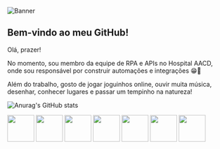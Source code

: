 ![Banner](https://cdn.discordapp.com/attachments/691751298403664095/1124467733107572818/BBB.gif)
## Bem-vindo ao meu GitHub!
Olá, prazer!

No momento, sou membro da equipe de RPA e APIs no Hospital AACD, onde sou responsável por construir automações e integrações 😁🤖

Além do trabalho, gosto de jogar joguinhos online, ouvir muita música, desenhar, conhecer lugares e passar um tempinho na natureza!

![Anurag's GitHub stats](https://github-readme-stats.vercel.app/api?username=bragalets&theme=slateorange) 

<div> 
  
  <img src="https://cdn.discordapp.com/attachments/691751298403664095/1124503427859349555/image.png" width="61" height="61"></a>
  <a href="https://www.linkedin.com/in/bragalets/" target="_blank"><img src="https://cdn.discordapp.com/attachments/691751298403664095/1124503348259864686/image.png" width="61" height="61"></a>
  <img src="https://cdn.discordapp.com/attachments/691751298403664095/1124503427859349555/image.png" width="61" height="61"></a>
  <a href="https://www.instagram.com/bragalets/" target="_blank"><img src="https://cdn.discordapp.com/attachments/691751298403664095/1124503257683873843/image.png" width="61" height="61"></a>
  <img src="https://cdn.discordapp.com/attachments/691751298403664095/1124503427859349555/image.png" width="61" height="61"></a>
  <a href="https://open.spotify.com/user/jadyxaley?si=e9ef4e7ff5494978" target="_blank"><img src="https://cdn.discordapp.com/attachments/691751298403664095/1124503298523791500/image.png" width="61" height="61"></a>
  <img src="https://cdn.discordapp.com/attachments/691751298403664095/1124503427859349555/image.png" width="61" height="61"></a>


</div>





